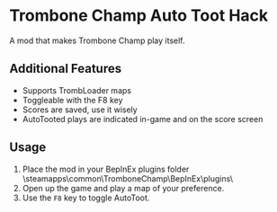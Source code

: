 # Trombone Champ Auto Toot Hack
A mod that makes Trombone Champ play itself.

## Additional Features
- Supports TrombLoader maps
- Toggleable with the F8 key
- Scores are saved, use it wisely
- AutoTooted plays are indicated in-game and on the score screen

## Usage
1. Place the mod in your BepInEx plugins folder \steamapps\common\TromboneChamp\BepInEx\plugins\
2. Open up the game and play a map of your preference.
3. Use the `F8` key to toggle AutoToot.
